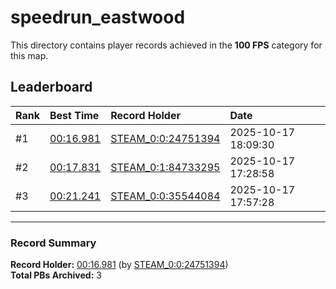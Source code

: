 # speedrun_eastwood

This directory contains player records achieved in the **100 FPS** category for this map.

## Leaderboard

| Rank | Best Time | Record Holder | Date                |
| :--- | :-------- | :------------ | :------------------ |
| #1   | [00:16.981](./00016981_STEAM_0_0_24751394_20251017-180930.zip) | [STEAM_0:0:24751394](https://speedrun16.com/profile/STEAM_0:0:24751394)   | 2025-10-17 18:09:30 |
| #2   | [00:17.831](./00017831_STEAM_0_1_84733295_20251017-172858.zip) | [STEAM_0:1:84733295](https://speedrun16.com/profile/STEAM_0:1:84733295)   | 2025-10-17 17:28:58 |
| #3   | [00:21.241](./00021241_STEAM_0_0_35544084_20251017-175728.zip) | [STEAM_0:0:35544084](https://speedrun16.com/profile/STEAM_0:0:35544084)   | 2025-10-17 17:57:28 |

---

### Record Summary
**Record Holder:** [00:16.981](./00016981_STEAM_0_0_24751394_20251017-180930.zip) (by [STEAM_0:0:24751394](https://speedrun16.com/profile/STEAM_0:0:24751394))  
**Total PBs Archived:** 3